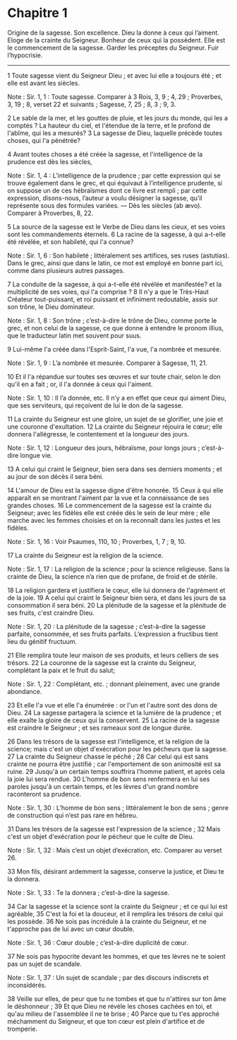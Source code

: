 # Chapitre 1

Origine de la sagesse.
Son excellence.
Dieu la donne à ceux qui l’aiment.
Eloge de la crainte du Seigneur.
Bonheur de ceux qui la possèdent.
Elle est le commencement de la sagesse.
Garder les préceptes du Seigneur.
Fuir l’hypocrisie.

***

1 Toute sagesse vient du Seigneur Dieu ; et avec lui elle a toujours été ; et elle est avant les siècles.

<span class="bible-note">Note : </span> Sir. 1, 1 : Toute sagesse. Comparer à 3 Rois, 3, 9 ; 4, 29 ; Proverbes, 3, 19 ; 8, verset 22 et suivants ; Sagesse, 7, 25 ; 8, 3 ; 9, 3.

2 Le sable de la mer, et les gouttes de pluie, et les jours du monde, qui les a comptés ? La hauteur du ciel, et l'étendue de la terre, et le profond de l'abîme, qui les a mesurés? 3 La sagesse de Dieu, laquelle précède toutes choses, qui l'a pénétrée?


4 Avant toutes choses a été créée la sagesse, et l'intelligence de la prudence est dès les siècles,

<span class="bible-note">Note : </span> Sir. 1, 4 : L’intelligence de la prudence ; par cette expression qui se trouve également dans le grec, et qui équivaut à l’intelligence prudente, si on suppose un de ces hébraïsmes dont ce livre est rempli ; par cette expression, disons-nous, l’auteur a voulu désigner la sagesse, qu’il représente sous des formules variées. ― Dès les siècles (ab ævo). Comparer à Proverbes, 8, 22.

5 La source de la sagesse est le Verbe de Dieu dans les cieux, et ses voies sont les commandements éternels. 6 La racine de la sagesse, à qui a-t-elle été révélée, et son habileté, qui l'a connue?

<span class="bible-note">Note : </span> Sir. 1, 6 : Son habileté ; littéralement ses artifices, ses ruses (astutias). Dans le grec, ainsi que dans le latin, ce mot est employé en bonne part ici, comme dans plusieurs autres passages.

7 La conduite de la sagesse, à qui a-t-elle été révélée et manifestée? et la multiplicité de ses voies, qui l'a comprise ? 8 Il n'y a que le Très-Haut Créateur tout-puissant, et roi puissant et infiniment redoutable, assis sur son trône, le Dieu dominateur.

<span class="bible-note">Note : </span> Sir. 1, 8 : Son trône ; c’est-à-dire le trône de Dieu, comme porte le grec, et non celui de la sagesse, ce que donne à entendre le pronom illius, que le traducteur latin met souvent pour suus.

9 Lui-même l'a créée dans l'Esprit-Saint, l'a vue, l'a nombrée et mesurée.

<span class="bible-note">Note : </span> Sir. 1, 9 : L’a nombrée et mesurée. Comparer à Sagesse, 11, 21.

10 Et il l'a répandue sur toutes ses œuvres et sur toute chair, selon le don qu'il en a fait ; or, il l'a donnée à ceux qui l'aiment.

<span class="bible-note">Note : </span> Sir. 1, 10 : Il l’a donnée, etc. Il n’y a en effet que ceux qui aiment Dieu, que ses serviteurs, qui reçoivent de lui le don de la sagesse.


11 La crainte du Seigneur est une gloire, un sujet de se glorifier, une joie et une couronne d'exultation. 12 La crainte du Seigneur réjouira le cœur; elle donnera l'allégresse, le contentement et la longueur des jours.

<span class="bible-note">Note : </span> Sir. 1, 12 : Longueur des jours, hébraïsme, pour longs jours ; c’est-à-dire longue vie.

13 A celui qui craint le Seigneur, bien sera dans ses derniers moments ; et au jour de son décès il sera béni.


14 L'amour de Dieu est la sagesse digne d'être honorée. 15 Ceux à qui elle apparaît en se montrant l'aiment par la vue et la connaissance de ses grandes choses. 16 Le commencement de la sagesse est la crainte du Seigneur; avec les fidèles elle est créée dès le sein de leur mère ; elle marche avec les femmes choisies et on la reconnaît dans les justes et les fidèles.

<span class="bible-note">Note : </span> Sir. 1, 16 : Voir Psaumes, 110, 10 ; Proverbes, 1, 7 ; 9, 10.

17 La crainte du Seigneur est la religion de la science.

<span class="bible-note">Note : </span> Sir. 1, 17 : La religion de la science ; pour la science religieuse. Sans la crainte de Dieu, la science n’a rien que de profane, de froid et de stérile.

18 La religion gardera et justifiera le cœur, elle lui donnera de l'agrément et de la joie. 19 A celui qui craint le Seigneur bien sera, et dans les jours de sa consommation il sera béni. 20 La plénitude de la sagesse et la plénitude de ses fruits, c'est craindre Dieu.

<span class="bible-note">Note : </span> Sir. 1, 20 : La plénitude de la sagesse ; c’est-à-dire la sagesse parfaite, consommée, et ses fruits parfaits. L’expression a fructibus tient lieu du génitif fructuum.


21 Elle remplira toute leur maison de ses produits, et leurs celliers de ses trésors. 22 La couronne de la sagesse est la crainte du Seigneur, complétant la paix et le fruit du salut;

<span class="bible-note">Note : </span> Sir. 1, 22 : Complétant, etc. ; donnant pleinement, avec une grande abondance.

23 Et elle l'a vue et elle l'a énumérée : or l'un et l'autre sont des dons de Dieu. 24 La sagesse partagera la science et la lumière de la prudence ; et elle exalte la gloire de ceux qui la conservent. 25 La racine de la sagesse est craindre le Seigneur ; et ses rameaux sont de longue durée.


26 Dans les trésors de la sagesse est l'intelligence, et la religion de la science; mais c'est un objet d'exécration pour les pécheurs que la sagesse. 27 La crainte du Seigneur chasse le péché ; 28 Car celui qui est sans crainte ne pourra être justifié ; car l'emportement de son animosité est sa ruine. 29 Jusqu'à un certain temps souffrira l'homme patient, et après cela la joie lui sera rendue. 30 L'homme de bon sens renfermera en lui ses paroles jusqu'à un certain temps, et les lèvres d'un grand nombre raconteront sa prudence.

<span class="bible-note">Note : </span> Sir. 1, 30 : L’homme de bon sens ; littéralement le bon de sens ; genre de construction qui n’est pas rare en hébreu.

31 Dans les trésors de la sagesse est l'expression de la science ; 32 Mais c'est un objet d'exécration pour le pécheur que le culte de Dieu.

<span class="bible-note">Note : </span> Sir. 1, 32 : Mais c’est un objet d’exécration, etc. Comparer au verset 26.

33 Mon fils, désirant ardemment la sagesse, conserve la justice, et Dieu te la donnera.

<span class="bible-note">Note : </span> Sir. 1, 33 : Te la donnera ; c’est-à-dire la sagesse.

34 Car la sagesse et la science sont la crainte du Seigneur ; et ce qui lui est agréable, 35 C'est la foi et la douceur, et il remplira les trésors de celui qui les possède. 36 Ne sois pas incrédule à la crainte du Seigneur, et ne t'approche pas de lui avec un cœur double.

<span class="bible-note">Note : </span> Sir. 1, 36 : Cœur double ; c’est-à-dire duplicité de cœur.

37 Ne sois pas hypocrite devant les hommes, et que tes lèvres ne te soient pas un sujet de scandale.

<span class="bible-note">Note : </span> Sir. 1, 37 : Un sujet de scandale ; par des discours indiscrets et inconsidérés.

38 Veille sur elles, de peur que tu ne tombes et que tu n'attires sur ton âme le déshonneur ; 39 Et que Dieu ne révèle les choses cachées en toi, et qu'au milieu de l'assemblée il ne te brise ; 40 Parce que tu t'es approché méchamment du Seigneur, et que ton cœur est plein d'artifice et de tromperie.

